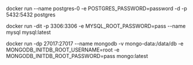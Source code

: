 docker run --name postgres-0 -e POSTGRES_PASSWORD=password -d -p 5432:5432 postgres

docker run -dit -p 3306:3306 -e MYSQL_ROOT_PASSWORD=pass --name mysql mysql:latest

docker run -dp 27017:27017 --name mongodb -v mongo-data:/data/db -e MONGODB_INITDB_ROOT_USERNAME=root -e MONGODB_INITDB_ROOT_PASSWORD=pass mongo:latest 